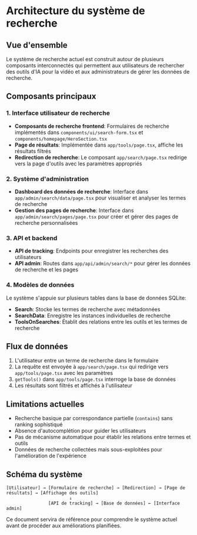 # Architecture du système de recherche

## Vue d'ensemble

Le système de recherche actuel est construit autour de plusieurs composants interconnectés qui permettent aux utilisateurs de rechercher des outils d'IA pour la vidéo et aux administrateurs de gérer les données de recherche.

## Composants principaux

### 1. Interface utilisateur de recherche

- **Composants de recherche frontend**: Formulaires de recherche implémentés dans `components/ui/search-form.tsx` et `components/homepage/HeroSection.tsx`
- **Page de résultats**: Implémentée dans `app/tools/page.tsx`, affiche les résultats filtrés
- **Redirection de recherche**: Le composant `app/search/page.tsx` redirige vers la page d'outils avec les paramètres appropriés

### 2. Système d'administration

- **Dashboard des données de recherche**: Interface dans `app/admin/search/data/page.tsx` pour visualiser et analyser les termes de recherche
- **Gestion des pages de recherche**: Interface dans `app/admin/search/pages/page.tsx` pour créer et gérer des pages de recherche personnalisées

### 3. API et backend

- **API de tracking**: Endpoints pour enregistrer les recherches des utilisateurs
- **API admin**: Routes dans `app/api/admin/search/*` pour gérer les données de recherche et les pages

### 4. Modèles de données

Le système s'appuie sur plusieurs tables dans la base de données SQLite:

- **Search**: Stocke les termes de recherche avec métadonnées
- **SearchData**: Enregistre les instances individuelles de recherche
- **ToolsOnSearches**: Établit des relations entre les outils et les termes de recherche

## Flux de données

1. L'utilisateur entre un terme de recherche dans le formulaire
2. La requête est envoyée à `app/search/page.tsx` qui redirige vers `app/tools/page.tsx` avec les paramètres
3. `getTools()` dans `app/tools/page.tsx` interroge la base de données
4. Les résultats sont filtrés et affichés à l'utilisateur

## Limitations actuelles

- Recherche basique par correspondance partielle (`contains`) sans ranking sophistiqué
- Absence d'autocomplétion pour guider les utilisateurs
- Pas de mécanisme automatique pour établir les relations entre termes et outils
- Données de recherche collectées mais sous-exploitées pour l'amélioration de l'expérience

## Schéma du système

```
[Utilisateur] → [Formulaire de recherche] → [Redirection] → [Page de résultats] → [Affichage des outils]
                        ↓
                [API de tracking] → [Base de données] ← [Interface admin]
```

Ce document servira de référence pour comprendre le système actuel avant de procéder aux améliorations planifiées. 